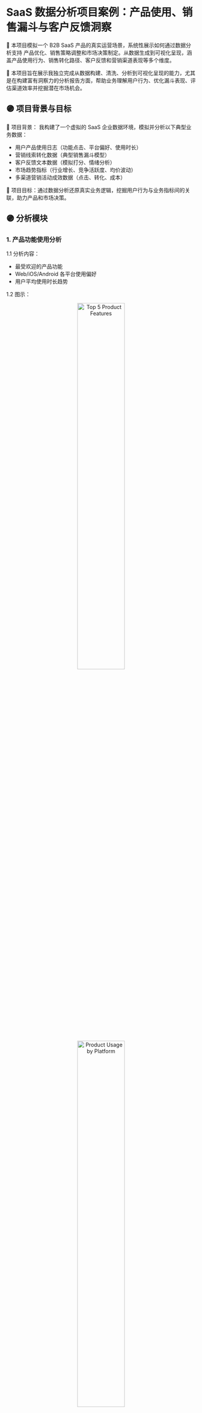 #  SaaS 数据分析项目案例：产品使用、销售漏斗与客户反馈洞察

🎯 本项目模拟一个 B2B SaaS 产品的真实运营场景，系统性展示如何通过数据分析支持 产品优化、销售策略调整和市场决策制定。从数据生成到可视化呈现，涵盖产品使用行为、销售转化路径、客户反馈和营销渠道表现等多个维度。

🎯 本项目旨在展示我独立完成从数据构建、清洗、分析到可视化呈现的能力，尤其是在构建富有洞察力的分析报告方面，帮助业务理解用户行为、优化漏斗表现、评估渠道效率并挖掘潜在市场机会。

## 🟣 项目背景与目标

🎯 项目背景：
我构建了一个虚拟的 SaaS 企业数据环境，模拟并分析以下典型业务数据：

- 用户产品使用日志（功能点击、平台偏好、使用时长）
- 营销线索转化数据（典型销售漏斗模型）
- 客户反馈文本数据（模拟打分、情绪分析）
- 市场趋势指标（行业增长、竞争活跃度、均价波动）
- 多渠道营销活动成效数据（点击、转化、成本）

🎯 项目目标：通过数据分析还原真实业务逻辑，挖掘用户行为与业务指标间的关联，助力产品和市场决策。

## 🟣 分析模块

### 1. 产品功能使用分析

1.1 分析内容：

- 最受欢迎的产品功能
- Web/iOS/Android 各平台使用偏好
- 用户平均使用时长趋势

1.2 图示：

<p align="center">
  <img src="charts/feature_usage.png" alt="Top 5 Product Features" width="50%">
</p>

<p align="center">
  <img src="charts/platform_usage.png" alt="Product Usage by Platform" width="50%">
</p>

1.3 业务洞察价值：

- 揭示核心功能价值与使用粘性
- 指导产品资源投入与平台优化方向

### 2. 销售转化漏斗分析

2.1 分析内容：

- 销售线索在各阶段的数量分布
- 每个阶段的转化率计算
- 不同渠道带来的赢单率对比

2.2 图示：

<p align="center">
  <img src="charts/sales_funnel_stage_distribution.png" alt="Sales Funnel Stage Distribution" width="50%">
</p>

<p align="center">
  <img src="charts/win_rate_by_lead_source.png" alt="Win Rate by Lead Source" width="50%">
</p>

2.3 业务洞察价值：

- 识别转化瓶颈，优化销售策略
- 优化营销渠道预算分配

### 3. 营销活动效果分析

3.1 分析内容：

- 按渠道/类型统计转化总量
- 平均转化成本（CPL）对比
- 点击率与成本效率评估

3.2 图示：

<p align="center">
  <img src="charts/total_conversions_by_marketing_channel.png" alt="Total Conversions by Marketing Channel and Campaign Type" width="50%">
</p>

<p align="center">
  <img src="charts/average_cost_per_conversion.png" alt="Average Cost Per Conversion by Marketing Channel and Campaign Type" width="50%">
</p>

3.3 业务洞察价值：

- 衡量营销 ROI，精细化投放预算
- 提炼高效渠道组合策略

### 4. 客户反馈分析

4.1 分析内容：

- 客户反馈类型分布：分析 NPS、评论、客服工单、社交媒体反馈数量
- 各反馈类型的平均情绪得分：衡量客户满意度高低（1~5分制）
- 积极/消极关键词提取：识别典型正负面用词，洞察情绪倾向

4.2 图示：

<p align="center">
  <img src="charts/distribution_of_customer_feedback.png" alt="Distribution of Customer Feedback" width="50%">
</p>

<p align="center">
  <img src="charts/average_sentiment_score_by_feedback_type.png" alt="Average Sentiment Score by Feedback Type" width="50%">
</p>

4.3 业务洞察价值：

- 明确主要反馈来源渠道，优化用户调研与客服资源配置
- 通过情绪趋势分析识别产品短板或潜在流失风险点
- 分析用户关注的正负面关键词，有助于产品改进与内容营销优化

### 5. 市场趋势分析

5.1 分析内容：

- 市场规模指数变化：展示 24 个月市场增长与季节波动
- 竞争对手活跃度变化：观察新品发布频率
- 市场价格走势：分析平均价格变化趋势
- 近期市场增速分析：展示最近两月增长率

5.2 图示：

<p align="center">
  <img src="charts/market_size_index.png" alt="Market Size Index" width="50%">
</p>

<p align="center">
  <img src="charts/competitor_new_product_release.png" alt="Competitor New Product Release" width="50%">
</p>

5.3 业务洞察价值：

- 市场规模上升期有利于扩大投放与销售增长
- 竞争活跃周期需警惕流量瓜分与用户流失
- 市场价格上升可用于产品溢价策略调整或捆绑优化

## 🟣 技术栈与工具

- 语言与框架：**Python**（Pandas, Numpy, Random, datetime）
- 数据可视化：**Matplotlib, Seaborn, WordCloud**
- NLP 处理（可选扩展）：**TextBlob, Jieba**
- 开发环境：Jupyter Notebook
- 版本管理：Git + GitHub

## 🟣 项目亮点

- ✅ 从 0 到 1 模拟数据生成、数据建模、分析与可视化全流程
- ✅ 贴合商业分析常见主题：产品行为、销售转化、营销评估、客户反馈
- ✅ 图表直观、结构清晰，适合在作品集中展示
- ✅ 可扩展性强：支持替换为实际业务数据用于复用或定制化报告输出

## 🟣 项目地址

👉 GitHub 仓库：[glowye/product-insight-case](https://github.com/glowye/product-insight-case)

## 🟣 项目结构

```
product-insight-case/
├── product_usage.py                  
├── charts/                           
│   ├── top5_feature_usage.png
│   ├── platform_usage.png
│   ├── sales_funnel_stage_distribution.png
│   ├── win_rate_by_lead_source.png
│   ├── total_conversions_by_marketing_channel.png
│   ├── average_cost_per_conversion.png
│   └── ...（其他图表）
├── README.md                         
```


